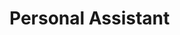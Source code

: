 # Personal Assistant

<!-- Этот проект станет попыткой автоматизировать часть повседневных задачь с которыми сталкивается каждый из программистов, как часто вы сталкиваетесь с ситуацией когда есть материалы которые вы хотите изучить или которые вам просто интересны, но в сутках нет так много часов что бы все удалось покрыть не так ли, некоторые хронят записи или ссылки на такие материалы, но тут есть то же один недостаток и заключается он в том что можно просто забыть что тебе это было любопытно и переключиться на что-то другое, поэтому я решил создать помошника которому можно написать в телеграмме скинуть ссылку на какие-то материалы или попросить что бы он добавил в твой график активность и получить напоминание, а так же у него можно спросить какую-то тему и узнать свои собственные мысли и слова облаченные в другую форму, ну и хотелось бы что бы этот бот не стал аналагом базы данных или блокнота, а чем-то с чем можно поболтать))) -->
